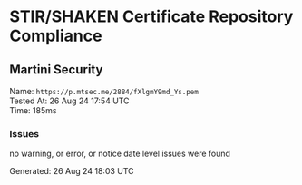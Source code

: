 # STIR/SHAKEN Certificate Repository Compliance

## Martini Security

Name: `https://p.mtsec.me/2884/fXlgmY9md_Ys.pem`\
Tested At: 26 Aug 24 17:54 UTC\
Time: 185ms

### Issues

no warning, or error, or notice date level issues were found

Generated: 26 Aug 24 18:03 UTC